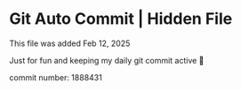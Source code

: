 # Git Auto Commit | Hidden File

This file was added Feb 12, 2025

Just for fun and keeping my daily git commit active 🤪

commit number: 1888431
